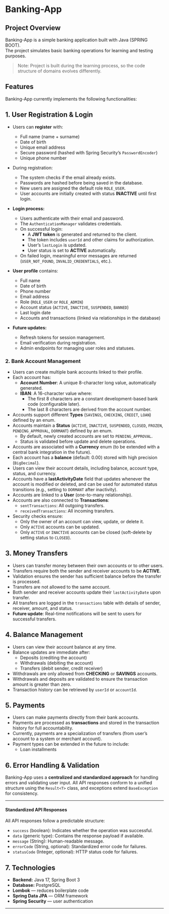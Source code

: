 # Banking-App


## Project Overview

Banking-App is a simple banking application built with Java (SPRING BOOT).  
The project simulates basic banking operations for learning and testing purposes.

>Note: Project is built during the learning process, so the code structure of domains evolves differently.

## Features

Banking-App currently implements the following functionalities:

## 1. User Registration & Login

- Users can **register** with:
  - Full name (name + surname)
  - Date of birth
  - Unique email address
  - Secure password (hashed with Spring Security’s `PasswordEncoder`)
  - Unique phone number  

- During registration:
  - The system checks if the email already exists.
  - Passwords are hashed before being saved in the database.
  - New users are assigned the default role `ROLE_USER`.
  - User accounts are initially created with status **INACTIVE** until first login.

- **Login process:**
  - Users authenticate with their email and password.
  - The `AuthenticationManager` validates credentials.
  - On successful login:
    - A **JWT token** is generated and returned to the client.
    - The token includes `userId` and other claims for authorization.
    - User’s `lastLogin` is updated.
    - User status is set to **ACTIVE** automatically.
  - On failed login, meaningful error messages are returned (`USER_NOT_FOUND`, `INVALID_CREDENTIALS`, etc.).

- **User profile** contains:
  - Full name
  - Date of birth
  - Phone number
  - Email address
  - Role (`ROLE_USER` or `ROLE_ADMIN`)
  - Account status (`ACTIVE`, `INACTIVE`, `SUSPENDED`, `BANNED`)
  - Last login date
  - Accounts and transactions (linked via relationships in the database)

- **Future updates:**
  - Refresh tokens for session management.
  - Email verification during registration.
  - Admin endpoints for managing user roles and statuses.


### 2. Bank Account Management

- Users can create multiple bank accounts linked to their profile.
- Each account has:
  - **Account Number**: A unique 8-character long value, automatically generated.
  - **IBAN**: A 16-character value where:
    - The first 8 characters are a constant development-based bank code (configurable later).
    - The last 8 characters are derived from the account number.
- Accounts support different **Types** (`SAVINGS`, `CHECKING`, `CREDIT`, `LOAN`) defined by an enum.
- Accounts maintain a **Status** (`ACTIVE`, `INACTIVE`, `SUSPENDED`, `CLOSED`, `FROZEN`, `PENDING_APPROVAL`, `DORMANT`) defined by an enum.  
  - By default, newly created accounts are set to `PENDING_APPROVAL`.
  - Status is validated before update and delete operations.  
- Accounts are associated with a **Currency** enum (to be extended with a central bank integration in the future).
- Each account has a **balance** (default: 0.00) stored with high precision (`BigDecimal`).
- Users can view their account details, including balance, account type, status, and currency.
- Accounts have a **lastActivityDate** field that updates whenever the account is modified or deleted, and can be used for automated status transitions (e.g., setting to `DORMANT` after inactivity).
- Accounts are linked to a **User** (one-to-many relationship).
- Accounts are also connected to **Transactions**:
  - `sentTransactions`: All outgoing transfers.
  - `receivedTransactions`: All incoming transfers.
- Security checks ensure:
  - Only the owner of an account can view, update, or delete it.
  - Only `ACTIVE` accounts can be updated.
  - Only `ACTIVE` or `INACTIVE` accounts can be closed (soft-delete by setting status to `CLOSED`).


## 3. Money Transfers
- Users can transfer money between their own accounts or to other users.  
- Transfers require both the sender and receiver accounts to be **ACTIVE**.  
- Validation ensures the sender has sufficient balance before the transfer is processed.  
- Transfers are not allowed to the same account.  
- Both sender and receiver accounts update their `lastActivityDate` upon transfer.  
- All transfers are logged in the `transactions` table with details of sender, receiver, amount, and status.  
- **Future update**: Real-time notifications will be sent to users for successful transfers.  

## 4. Balance Management
- Users can view their account balance at any time.  
- Balance updates are immediate after:  
  - Deposits (crediting the account)  
  - Withdrawals (debiting the account)  
  - Transfers (debit sender, credit receiver)  
- Withdrawals are only allowed from **CHECKING** or **SAVINGS** accounts.  
- Withdrawals and deposits are validated to ensure the transaction amount is greater than zero.  
- Transaction history can be retrieved by `userId` or `accountId`.  


## 5. Payments
- Users can make payments directly from their bank accounts.  
- Payments are processed as **transactions** and stored in the transaction history for full accountability.  
- Currently, payments are a specialization of transfers (from user’s account to a system or merchant account).  
- Payment types can be extended in the future to include:  
  - Loan installments  


## 6. Error Handling & Validation

Banking-App uses a **centralized and standardized approach** for handling errors and validating user input. All API responses conform to a unified structure using the `Result<T>` class, and exceptions extend `BaseException` for consistency.

---

#### Standardized API Responses

All API responses follow a predictable structure:

- `success` (boolean): Indicates whether the operation was successful.
- `data` (generic type): Contains the response payload if available.
- `message` (String): Human-readable message.
- `errorCode` (String, optional): Standardized error code for failures.
- `statusCode` (Integer, optional): HTTP status code for failures.

## 7. Technologies

- **Backend:** Java 17, Spring Boot 3
- **Database:** PostgreSQL
- **Lombok** — reduces boilerplate code
- **Spring Data JPA** — ORM framework
- **Spring Security** — user authentication


---



